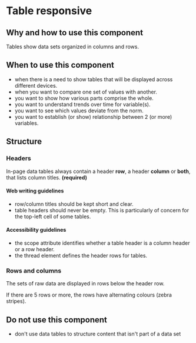 # Table responsive

## Why and how to use this component

Tables show data sets organized in columns and rows.

## When to use this component

- when there is a need to show tables that will be displayed across different devices.
- when you want to compare one set of values with another.
- you want to show how various parts comprise the whole.
- you want to understand trends over time for variable(s).
- you want to see which values deviate from the norm.
- you want to establish (or show) relationship between 2 (or more) variables.

## Structure

### Headers

In-page data tables always contain a header **row**, a header **column** or **both**, that lists column titles. **(required)**

#### Web writing guidelines

- row/column titles should be kept short and clear.
- table headers should never be empty. This is particularly of concern for the top-left cell of some tables.

#### Accessibility guidelines

- the scope attribute identifies whether a table header is a column header or a row header.
- the thread element defines the header rows for tables.

### Rows and columns

The sets of raw data are displayed in rows below the header row.

If there are 5 rows or more, the rows have alternating colours (zebra stripes).

## Do not use this component

- don't use data tables to structure content that isn't part of a data set
